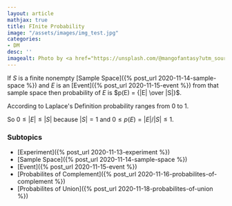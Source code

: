 ```yaml
---
layout: article
mathjax: true
title: FInite Probability
image: "/assets/images/img_test.jpg"
categories:
- DM
desc: '' 
imagealt: Photo by <a href="https://unsplash.com/@mangofantasy?utm_source=unsplash&utm_medium=referral&utm_content=creditCopyText">Tim Johnson</a> on <a href="https://unsplash.com/s/photos/logic?utm_source=unsplash&utm_medium=referral&utm_content=creditCopyText">Unsplash</a>
---
```


If $S$ is a finite nonempty [Sample Space]({% post_url 2020-11-14-sample-space %}) and $E$ is an [Event]({% post_url 2020-11-15-event %}) from that sample space then probability of $E$ is $p(E) = {|E| \over |S|}$.

According to Laplace's Definition probability ranges from 0 to 1.

So $0 \le |E| \le |S|$ because $|S|=1$
and $0 \le p(E) = |E|/|S| \le 1$.

### Subtopics
- [Experiment]({% post_url 2020-11-13-experiment %})
- [Sample Space]({% post_url 2020-11-14-sample-space %})
- [Event]({% post_url 2020-11-15-event %})
- [Probabilites of Complement]({% post_url 2020-11-16-probabilites-of-complement %})
- [Probabilites of Union]({% post_url 2020-11-18-probabilites-of-union %})